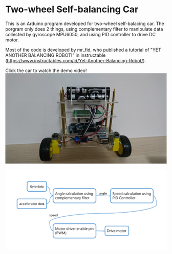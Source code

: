 # Two-wheel Self-balancing Car
This is an Arduino program developed for two-wheel self-balacing car. The porgram only does 2 things, using complementary filter to manipulate data collected by gyroscope MPU6050, and using PID controller to drive DC motor.

Most of the code is developed by mr_fid, who published a tutorial of "YET ANOTHER BALANCING ROBOT!" in instructable (https://www.instructables.com/id/Yet-Another-Balancing-Robot/).

Click the car to watch the demo video!
[![2wheel_selfbalacing_car](car_body.JPG)](https://www.youtube.com/watch?v=P9LesqNCIhM)

![2wheel_selfbalacing_car](program_flow.png)

